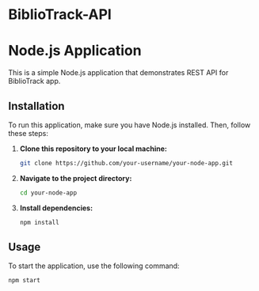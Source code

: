 # BiblioTrack-API

# Node.js Application

This is a simple Node.js application that demonstrates REST API for BiblioTrack app.

## Installation

To run this application, make sure you have Node.js installed. Then, follow these steps:

1. **Clone this repository to your local machine:**
    ```bash
    git clone https://github.com/your-username/your-node-app.git
    ```

2. **Navigate to the project directory:**
    ```bash
    cd your-node-app
    ```

3. **Install dependencies:**
    ```bash
    npm install
    ```

## Usage

To start the application, use the following command:
```bash
npm start

